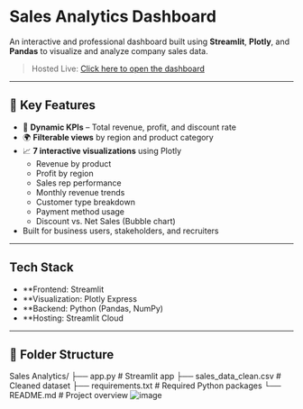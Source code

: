 # Sales Analytics Dashboard

An interactive and professional dashboard built using **Streamlit**, **Plotly**, and **Pandas** to visualize and analyze company sales data.

> Hosted Live: [Click here to open the dashboard](https://salesdashboard-arnavparashar.streamlit.app)

---

## 📌 Key Features

- 🧮 **Dynamic KPIs** – Total revenue, profit, and discount rate
- 🌍 **Filterable views** by region and product category
- 📈 **7 interactive visualizations** using Plotly
    - Revenue by product
    - Profit by region
    - Sales rep performance
    - Monthly revenue trends
    - Customer type breakdown
    - Payment method usage
    - Discount vs. Net Sales (Bubble chart)
- Built for business users, stakeholders, and recruiters

---

##  Tech Stack

- **Frontend: Streamlit
- **Visualization: Plotly Express
- **Backend: Python (Pandas, NumPy)
- **Hosting: Streamlit Cloud

---

## 📁 Folder Structure
Sales Analytics/
├── app.py # Streamlit app
├── sales_data_clean.csv # Cleaned dataset
├── requirements.txt # Required Python packages
└── README.md # Project overview
![image](https://github.com/user-attachments/assets/10b5f77e-fb39-48db-8da7-c7bd18032f9d)

